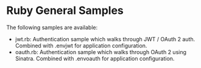 # Ruby General Samples
The following samples are available:

  * jwt.rb: Authentication sample which walks through JWT / OAuth 2 auth. Combined with .envjwt for application configuration.
  * oauth.rb: Authentication sample which walks through OAuth 2 using Sinatra. Combined with .envoauth for application configuration.

